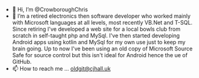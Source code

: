 - 👋 Hi, I’m @CrowboroughChris
- 👀 I’m a retired electronics then software developer who worked mainly with Microsoft languages at all levels, most recently VB.Net and T-SQL.
Since retiring I've developed a web site for a local bowls club from scratch in self-taught php and MySql. I've then started developing Android apps using kotlin and MySql for my own use just to keep my brain going.
Up to now I've been using an old copy of Microsoft Source Safe for source control but this isn't ideal for Android hence the ue of GitHub.
- 📫 How to reach me ... oldgit@cjhall.uk
<!---
CrowboroughChris/CrowboroughChris is a ✨ special ✨ repository because its `README.md` (this file) appears on your GitHub profile.
You can click the Preview link to take a look at your changes.
--->
